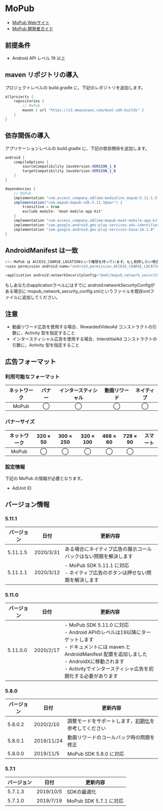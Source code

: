 # MoPub
- [MoPub Webサイト](https://app.mopub.com/apps)
- [MoPub 開発者ガイド](https://developers.mopub.com/docs/ui/)

## 前提条件
- Android API レベル 19 以上

## maven リポジトリの導入
プロジェクトレベルの build.gradle に、下記のレポジトリを追加します。

```java
allprojects {
    repositories {
        // MoPub
        maven { url "https://s3.amazonaws.com/moat-sdk-builds" }
    }
}
```

## 依存関係の導入
アプリケーションレベルの build.gradle に、下記の依存関係を追加します。

```java
android {
    compileOptions {
        sourceCompatibility JavaVersion.VERSION_1_8
        targetCompatibility JavaVersion.VERSION_1_8
    }
}

dependencies {
    // MoPub
    implementation "com.access_company.adlime:mediation_mopub:5.11.1.5"
    implementation("com.mopub:mopub-sdk:5.11.1@aar") {
        transitive = true
        exclude module: 'moat-mobile-app-kit'
    }
    implementation "com.access_company.adlime:mopub-moat-mobile-app-kit:2.4.5"
    implementation "com.google.android.gms:play-services-ads-identifier:16.0.0"
    implementation "com.google.android.gms:play-services-base:16.1.0"
}
```

## AndroidManifest は一致
```java
<!— MoPub は ACCESS_COARSE_LOCATIONという権限を持っています。もし削除したい場合に、下記のコードを使ってください—>
<uses-permission android:name="android.permission.ACCESS_COARSE_LOCATION" tools:node="remove" />

<application android:networkSecurityConfig="@xml/mopub_network_security_config"/>
```

もしあなたのapplicationラベルにはすでに android:networkSecurityConfigがある場合に mopub_network_security_config.xmlというファイルを既存xmlファイルに追加してください。

## 注意
- 動画リワード広告を使用する場合、RewardedVideoAd コンストラクトの引数に、Activity 型を指定すること
- インタースティシャル広告を使用する場合、InterstitialAd コンストラクトの引数に、Activity 型を指定すること

## 広告フォーマット
### 利用可能なフォーマット

|ネットワーク|バナー|インタースティシャル|動画リワード|ネイティブ|
|:------:|:----:|:----------:|:------:|:----:|
| MoPub  | ◯    | ◯          | ◯      | ◯    |

### バナーサイズ
|ネットワーク |320 × 50 |300 × 250 |320 × 100 |468 × 60 |728 × 90  |スマート |
|:------:|:-----:|:------:|:------:|:-----:|:------:|:----:|
| MoPub  | ◯     | ◯      | ◯      | ◯     | ◯      |      |

### 設定情報
下記の MoPub の情報が必要となります。  
- AdUnit ID

## バージョン情報

### 5.11.1
| バージョン  | 日付       | 更新内容                        |
|-----------|------------|-------------------------------|
| 5.11.1.5  | 2020/3/31  | ある場合にネイティブ広告の展示コールバックはない問題を解決します|
| 5.11.1.1  | 2020/3/12  | - MoPub SDK 5.11.1 に対応<br>- ネイティブ広告のボタンは押せない問題を解決します|

### 5.11.0
| バージョン  | 日付       | 更新内容                        |
|-----------|------------|-------------------------------|
| 5.11.0.0  | 2020/2/17  | - MoPub SDK 5.11.0 に対応<br>- Android APIのレベルは19以降にターゲットします<br>- ドキュメントには maven と AndroidManifest 配置を追加しました<br>- AndroidXに移動されます<br>- Activityでインタースティシャ広告を初期化する必要があります|

### 5.8.0
| バージョン  | 日付       | 更新内容                        |
|-----------|------------|-------------------------------|
| 5.8.0.2   | 2020/2/10  | 調整モードをサポートします，[初期化](./init.md)を参考してください|
| 5.8.0.1   | 2019/11/24 | 動画リワードのコールバック時の問題を修正 |
| 5.8.0.0   | 2019/11/5  | MoPub SDK 5.8.0 に対応 |

### 5.7.1
| バージョン  | 日付       | 更新内容                        |
|-----------|------------|-------------------------------|
| 5.7.1.3   | 2019/10/5  | SDKの最適化 |
| 5.7.1.0   | 2019/7/19  | MoPub SDK 5.7.1 に対応 |